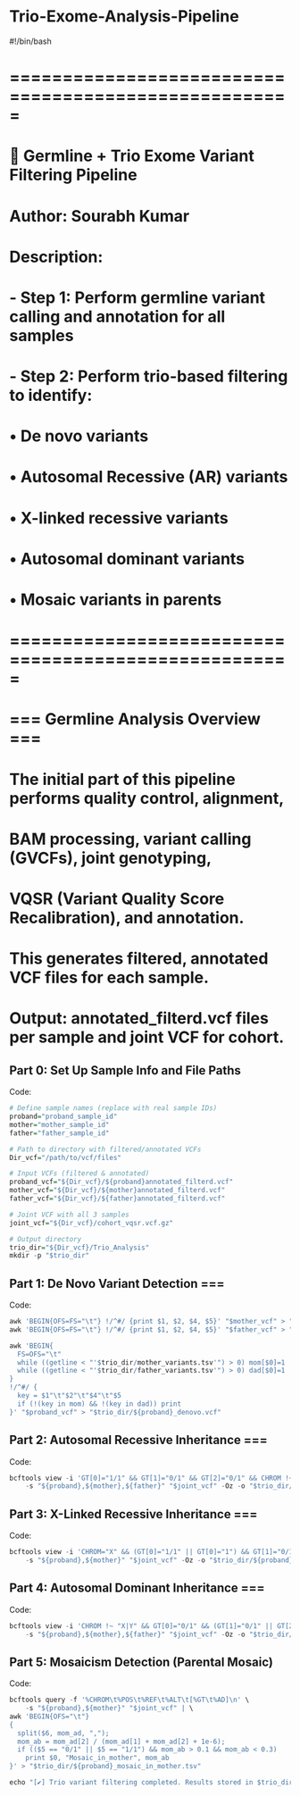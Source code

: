 # Trio-Exome-Analysis-Pipeline

#!/bin/bash

# =====================================================
# 🧬 Germline + Trio Exome Variant Filtering Pipeline
# Author: Sourabh Kumar
# Description:
#   - Step 1: Perform germline variant calling and annotation for all samples
#   - Step 2: Perform trio-based filtering to identify:
#       • De novo variants
#       • Autosomal Recessive (AR) variants
#       • X-linked recessive variants
#       • Autosomal dominant variants
#       • Mosaic variants in parents
# =====================================================

# === Germline Analysis Overview ===
# The initial part of this pipeline performs quality control, alignment,
# BAM processing, variant calling (GVCFs), joint genotyping,
# VQSR (Variant Quality Score Recalibration), and annotation.
# This generates filtered, annotated VCF files for each sample.
# Output: <sample>annotated_filterd.vcf files per sample and joint VCF for cohort.

## Part 0: Set Up Sample Info and File Paths
Code:
```r
# Define sample names (replace with real sample IDs)
proband="proband_sample_id"
mother="mother_sample_id"
father="father_sample_id"

# Path to directory with filtered/annotated VCFs
Dir_vcf="/path/to/vcf/files"

# Input VCFs (filtered & annotated)
proband_vcf="${Dir_vcf}/${proband}annotated_filterd.vcf"
mother_vcf="${Dir_vcf}/${mother}annotated_filterd.vcf"
father_vcf="${Dir_vcf}/${father}annotated_filterd.vcf"

# Joint VCF with all 3 samples
joint_vcf="${Dir_vcf}/cohort_vqsr.vcf.gz"

# Output directory
trio_dir="${Dir_vcf}/Trio_Analysis"
mkdir -p "$trio_dir"
```

## Part 1: De Novo Variant Detection ===
Code:
```r
awk 'BEGIN{OFS=FS="\t"} !/^#/ {print $1, $2, $4, $5}' "$mother_vcf" > "$trio_dir/mother_variants.tsv"
awk 'BEGIN{OFS=FS="\t"} !/^#/ {print $1, $2, $4, $5}' "$father_vcf" > "$trio_dir/father_variants.tsv"

awk 'BEGIN{
  FS=OFS="\t"
  while ((getline < "'$trio_dir/mother_variants.tsv'") > 0) mom[$0]=1
  while ((getline < "'$trio_dir/father_variants.tsv'") > 0) dad[$0]=1
}
!/^#/ {
  key = $1"\t"$2"\t"$4"\t"$5
  if (!(key in mom) && !(key in dad)) print
}' "$proband_vcf" > "$trio_dir/${proband}_denovo.vcf"
```

## Part 2: Autosomal Recessive Inheritance ===
Code:
```r
bcftools view -i 'GT[0]="1/1" && GT[1]="0/1" && GT[2]="0/1" && CHROM !~ "X|Y"' \
    -s "${proband},${mother},${father}" "$joint_vcf" -Oz -o "$trio_dir/${proband}_AR.vcf.gz"
```

## Part 3: X-Linked Recessive Inheritance ===
Code:
```r
bcftools view -i 'CHROM="X" && (GT[0]="1/1" || GT[0]="1") && GT[1]="0/1"' \
    -s "${proband},${mother}" "$joint_vcf" -Oz -o "$trio_dir/${proband}_Xlinked.vcf.gz"
```

## Part 4: Autosomal Dominant Inheritance ===
Code:
```r
bcftools view -i 'CHROM !~ "X|Y" && GT[0]="0/1" && (GT[1]="0/1" || GT[2]="0/1")' \
    -s "${proband},${mother},${father}" "$joint_vcf" -Oz -o "$trio_dir/${proband}_Dominant.vcf.gz"
```

## Part 5: Mosaicism Detection (Parental Mosaic)
Code:
```r
bcftools query -f '%CHROM\t%POS\t%REF\t%ALT\t[%GT\t%AD]\n' \
    -s "${proband},${mother}" "$joint_vcf" | \
awk 'BEGIN{OFS="\t"}
{
  split($6, mom_ad, ","); 
  mom_ab = mom_ad[2] / (mom_ad[1] + mom_ad[2] + 1e-6);
  if (($5 == "0/1" || $5 == "1/1") && mom_ab > 0.1 && mom_ab < 0.3)
    print $0, "Mosaic_in_mother", mom_ab
}' > "$trio_dir/${proband}_mosaic_in_mother.tsv"

echo "[✔] Trio variant filtering completed. Results stored in $trio_dir"
```
